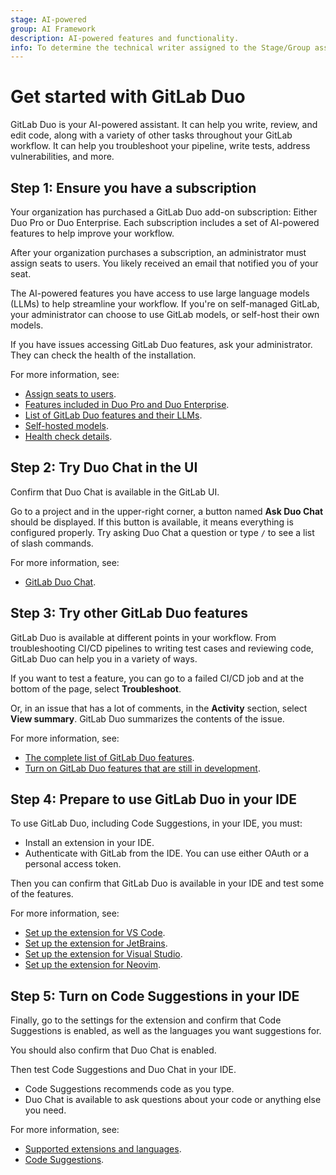```yaml
---
stage: AI-powered
group: AI Framework
description: AI-powered features and functionality.
info: To determine the technical writer assigned to the Stage/Group associated with this page, see https://handbook.gitlab.com/handbook/product/ux/technical-writing/#assignments
---
```


# Get started with GitLab Duo

GitLab Duo is your AI-powered assistant. It can help you write, review, and edit code,
along with a variety of other tasks throughout your GitLab workflow.
It can help you troubleshoot your pipeline, write tests, address vulnerabilities, and more.

## Step 1: Ensure you have a subscription

Your organization has purchased a GitLab Duo add-on subscription: Either Duo Pro or Duo Enterprise.
Each subscription includes a set of AI-powered features to help improve your workflow.

After your organization purchases a subscription, an administrator must assign seats to users.
You likely received an email that notified you of your seat.

The AI-powered features you have access to use large language models (LLMs) to help streamline
your workflow. If you're on self-managed GitLab, your administrator can choose to use
GitLab models, or self-host their own models.

If you have issues accessing GitLab Duo features, ask your administrator.
They can check the health of the installation.

For more information, see:

- [Assign seats to users](../../subscriptions/subscription-add-ons.md#assign-gitlab-duo-seats).
- [Features included in Duo Pro and Duo Enterprise](https://about.gitlab.com/gitlab-duo/#pricing).
- [List of GitLab Duo features and their LLMs](../gitlab_duo/index.md).
- [Self-hosted models](../../administration/self_hosted_models/index.md).
- [Health check details](../gitlab_duo/turn_on_off.md#run-a-health-check-for-gitlab-duo).

## Step 2: Try Duo Chat in the UI

Confirm that Duo Chat is available in the GitLab UI.

Go to a project and in the upper-right corner, a button named **Ask Duo Chat** should be displayed.
If this button is available, it means everything is configured properly.
Try asking Duo Chat a question or type `/` to see a list of slash commands.

For more information, see:

- [GitLab Duo Chat](../gitlab_duo_chat/index.md).

## Step 3: Try other GitLab Duo features

GitLab Duo is available at different points in your workflow. From troubleshooting
CI/CD pipelines to writing test cases and reviewing code, GitLab Duo can help you
in a variety of ways.

If you want to test a feature, you can go to a failed CI/CD job and at the bottom
of the page, select **Troubleshoot**.

Or, in an issue that has a lot of comments, in the **Activity** section, select **View summary**.
GitLab Duo summarizes the contents of the issue.

For more information, see:

- [The complete list of GitLab Duo features](../gitlab_duo/index.md).
- [Turn on GitLab Duo features that are still in development](../gitlab_duo/turn_on_off.md#turn-on-beta-and-experimental-features).

## Step 4: Prepare to use GitLab Duo in your IDE

To use GitLab Duo, including Code Suggestions, in your IDE, you must:

- Install an extension in your IDE.
- Authenticate with GitLab from the IDE. You can use either OAuth or a personal access token.

Then you can confirm that GitLab Duo is available in your IDE and test some of the features.

For more information, see:

- [Set up the extension for VS Code](../../editor_extensions/visual_studio_code/index.md#set-up-the-gitlab-workflow-extension).
- [Set up the extension for JetBrains](../../editor_extensions/jetbrains_ide/index.md#download-the-extension).
- [Set up the extension for Visual Studio](../../editor_extensions/visual_studio/index.md).
- [Set up the extension for Neovim](../../editor_extensions/neovim/index.md#install-the-extension).

## Step 5: Turn on Code Suggestions in your IDE

Finally, go to the settings for the extension and confirm that Code Suggestions is enabled,
as well as the languages you want suggestions for.

You should also confirm that Duo Chat is enabled.

Then test Code Suggestions and Duo Chat in your IDE.

- Code Suggestions recommends code as you type.
- Duo Chat is available to ask questions about your code or anything else you need.

For more information, see:

- [Supported extensions and languages](../project/repository/code_suggestions/supported_extensions.md).
- [Code Suggestions](../project/repository/code_suggestions/index.md#use-code-suggestions).
